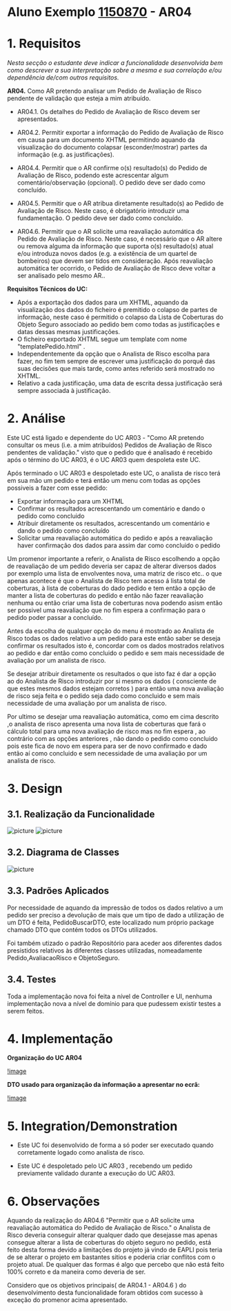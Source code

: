 **Aluno Exemplo [1150870](../)** - AR04
=======================================


# 1. Requisitos

*Nesta secção o estudante deve indicar a funcionalidade desenvolvida bem como descrever a sua interpretação sobre a mesma e sua correlação e/ou dependência de/com outros requisitos.*

**AR04.** Como AR pretendo analisar um Pedido de Avaliação de Risco pendente de validação que esteja a mim atribuído.

- AR04.1. Os detalhes do Pedido de Avaliação de Risco devem ser apresentados.

- AR04.2. Permitir exportar a informação do Pedido de Avaliação de Risco em causa para um documento XHTML permitindo aquando da visualização do documento colapsar (esconder/mostrar) partes da informação (e.g. as justificações).

- AR04.4. Permitir que o AR confirme o(s) resultado(s) do Pedido de Avaliação de Risco, podendo este acrescentar algum comentário/observação (opcional). O pedido deve ser dado como concluído.

- AR04.5. Permitir que o AR atribua diretamente resultado(s) ao Pedido de Avaliação de Risco. Neste caso, é obrigatório introduzir uma fundamentação. O pedido deve ser dado como concluído.

- AR04.6. Permitir que o AR solicite uma reavaliação automática do Pedido de Avaliação de Risco. Neste caso, é necessário que o AR altere ou remova alguma da informação que suporta o(s) resultado(s) atual e/ou introduza novos dados (e.g. a existência de um quartel de bombeiros) que devem ser tidos em consideração. Após reavaliação automática ter ocorrido, o Pedido de Avaliação de Risco deve voltar a ser analisado pelo mesmo AR..

**Requisitos Técnicos do UC:**

- Após a exportação dos dados para um XHTML, aquando da visualização dos dados do ficheiro é premitido o colapso de partes de informação, neste caso é permitido o colapso da Lista de Coberturas do Objeto Seguro associado ao pedido bem como todas as justificações e datas dessas mesmas justificações. 
- O ficheiro exportado XHTML segue um template com nome "templatePedido.html" .
- Independentemente da opção que o Analista de Risco escolha para fazer, no fim tem sempre de escrever uma justificação do porquê das suas decisões que mais tarde, como antes referido será mostrado no XHTML.
- Relativo a cada justificação, uma data de escrita dessa justificação será sempre associada à justificação.



# 2. Análise


Este UC está ligado e dependente do UC AR03 - "Como AR pretendo consultar os meus (i.e. a mim atribuídos) Pedidos de Avaliação de Risco pendentes de validação." visto que o pedido que é analisado é recebido após o término do UC AR03, é o UC AR03 quem despoleta este UC.

Após terminado o UC AR03 e despoletado este UC, o analista de risco terá em sua mão um pedido e terá então um menu com todas as opções possiveis a fazer com esse pedido:

- Exportar informação para um XHTML
- Confirmar os resultados acrescentando um comentário e dando o pedido como concluido
- Atribuir diretamente os resultados, acrescentando um comentário e dando o pedido como concluído
- Solicitar uma reavaliação automática do pedido e após a reavaliação haver confirmação dos dados para assim dar como concluido o pedido

Um promenor importante a referir, o Analista de Risco escolhendo a opção de reavaliação de um pedido deveria ser capaz de alterar diversos dados por exemplo uma lista de envolventes nova, uma matriz de risco etc.. o que apenas acontece é que o Analista de Risco tem acesso á lista total de coberturas, à lista de coberturas do dado pedido e tem então a opção de manter a lista de coberturas do pedido e então não fazer reavaliação nenhuma ou então criar uma lista de coberturas nova podendo asism então ser possivel uma reavaliação que no fim espera a confirmação para o pedido poder passar a concluído.

Antes da escolha de qualquer opção do menu é mostrado ao Analista de Risco todas os dados relativo a um pedido para este então saber se deseja confirmar os resultados isto é, concordar com os dados mostrados relativos ao pedido e dar então como concluido o pedido e sem mais necessidade de avaliação por um analista de risco.

Se desejar atribuir diretamente os resultados o que isto faz é dar a opção ao do Analista de Risco introduzir por si mesmo os dados ( consciente de que estes mesmos dados estejam corretos ) para então uma nova avaliação de risco seja feita e o pedido seja dado como concluido e sem mais necessidade de uma avaliação por um analista de risco.

Por ultimo se desejar uma reavaliação automática, como em cima descrito ,o analista de risco apresenta uma nova lista de coberturas que fará o cálculo total para uma nova avaliação de risco mas no fim espera , ao contrário com as opções anteriores , não dando o pedido como concluido pois este fica de novo em espera para ser de novo confirmado e dado então aí como concluido e sem necessidade de uma avaliação por um analista de risco.


# 3. Design

## 3.1. Realização da Funcionalidade

![picture](https://bitbucket.org/1150812/lapr4-2018-2019-grupo-di-3/raw/09225b50ae4efd23ef81672b9d73150188c2632f/docs/1150870/AR04/AR04_SD_1.png)
![picture](https://bitbucket.org/1150812/lapr4-2018-2019-grupo-di-3/raw/09225b50ae4efd23ef81672b9d73150188c2632f/docs/1150870/AR04/AR04_SD_2.png)


## 3.2. Diagrama de Classes

![picture](https://bitbucket.org/1150812/lapr4-2018-2019-grupo-di-3/raw/09225b50ae4efd23ef81672b9d73150188c2632f/docs/1150870/AR04/AR04_CD.png)

## 3.3. Padrões Aplicados

Por necessidade de aquando da impressão de todos os dados relativo a um pedido ser preciso a devolução de mais que um tipo de dado a utilização de um DTO é feita, PedidoBuscarDTO, este localizado num próprio package chamado DTO que contém todos os DTOs utilizados.

Foi também utizado o padrão Repositório para aceder aos diferentes dados presistidos relativos às diferentes classes utilizadas, nomeadamente Pedido,AvaliacaoRisco e ObjetoSeguro.

## 3.4. Testes 

Toda a implementação nova foi feita a nível de Controller e UI, nenhuma implementação nova a nível de domínio para que pudessem existir testes a serem feitos.

# 4. Implementação

**Organização do UC AR04**

[!image](https://bitbucket.org/1150812/lapr4-2018-2019-grupo-di-3/raw/09225b50ae4efd23ef81672b9d73150188c2632f/docs/1150870/AR04/OrganizacaoAR04.png)

**DTO usado para organização da informação a apresentar no ecrã:**

[!image](https://bitbucket.org/1150812/lapr4-2018-2019-grupo-di-3/raw/09225b50ae4efd23ef81672b9d73150188c2632f/docs/1150870/AR04/DTO_AR04.png)


# 5. Integration/Demonstration

- Este UC foi desenvolvido de forma a só poder ser executado quando corretamente logado como analista de risco.

- Este UC é despoletado pelo UC AR03 , recebendo um pedido previamente validado durante a execução do UC AR03.

# 6. Observações

Aquando da realização do AR04.6  "Permitir que o AR solicite uma reavaliação automática do Pedido de Avaliação de Risco." o Analista de Risco deveria conseguir alterar qualquer dado que desejasse mas apenas consegue alterar a lista de coberturas do objeto seguro no pedido, está feito desta forma devido a limitações do projeto já vindo de EAPLI pois teria de se alterar o projeto em bastantes sitios e poderia criar conflitos com o projeto atual. De qualquer das formas é algo que percebo que não está feito 100% correto e da maneira como deveria de ser.

Considero que os objetivos principais( de AR04.1 - AR04.6 ) do desenvolvimento desta funcionalidade foram obtidos com sucesso à exceção do promenor acima apresentado. 



